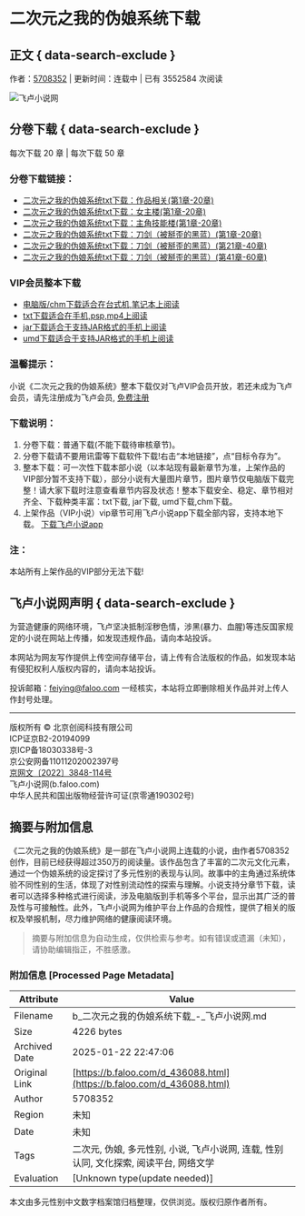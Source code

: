 # 二次元之我的伪娘系统下载

## 正文 { data-search-exclude }


作者：[5708352](https://b.faloo.com/l_0_1.html?t=2&k=5708352 "5708352") | 更新时间：连载中 | 已有 3552584 次阅读

![飞卢小说网](http://s.faloo.com/novel2/logo.png)

## 分卷下载 { data-search-exclude }

每次下载 20 章 | 每次下载 50 章

### 分卷下载链接：

- [二次元之我的伪娘系统txt下载：作品相关(第1章-20章)](https://b.faloo.com/k_2_436088_1_1.html "二次元之我的伪娘系统txt下载：作品相关(第1章-20章)下载")
- [二次元之我的伪娘系统txt下载：女主楼(第1章-20章)](https://b.faloo.com/k_2_436088_3_1.html "二次元之我的伪娘系统txt下载：女主楼(第1章-20章)下载")
- [二次元之我的伪娘系统txt下载：主角技能楼(第1章-20章)](https://b.faloo.com/k_2_436088_4_1.html "二次元之我的伪娘系统txt下载：主角技能楼(第1章-20章)下载")
- [二次元之我的伪娘系统txt下载：刀剑（被掰歪的黑蓝）(第1章-20章)](https://b.faloo.com/k_2_436088_2_1.html "二次元之我的伪娘系统txt下载：刀剑（被掰歪的黑蓝）(第1章-20章)下载")
- [二次元之我的伪娘系统txt下载：刀剑（被掰歪的黑蓝）(第21章-40章)](https://b.faloo.com/k_2_436088_2_2.html "二次元之我的伪娘系统txt下载：刀剑（被掰歪的黑蓝）(第21章-40章)下载")
- [二次元之我的伪娘系统txt下载：刀剑（被掰歪的黑蓝）(第41章-60章)](https://b.faloo.com/k_2_436088_2_3.html "二次元之我的伪娘系统txt下载：刀剑（被掰歪的黑蓝）(第41章-60章)下载")

### VIP会员整本下载

- [电脑版/chm下载适合在台式机,笔记本上阅读](https://b.faloo.com/k_9_436088_8888_1.html "二次元之我的伪娘系统小说电脑版/chm下载_适合在台式机,笔记本上阅读")
- [txt下载适合在手机,psp,mp4上阅读](https://b.faloo.com/k_8_436088_8888_1.html "二次元之我的伪娘系统小说txt下载_适合在手机,psp,mp4上阅读")
- [jar下载适合于支持JAR格式的手机上阅读](https://b.faloo.com/k_10_436088_8888_1.html "二次元之我的伪娘系统小说jar下载_适合于支持JAR格式的手机上阅读")
- [umd下载适合于支持JAR格式的手机上阅读](https://b.faloo.com/k_11_436088_8888_1.html "二次元之我的伪娘系统小说umd下载_适合于支持JAR格式的手机上阅读")

### 温馨提示：
小说《二次元之我的伪娘系统》整本下载仅对飞卢VIP会员开放，若还未成为飞卢会员，请先注册成为飞卢会员, [免费注册](https://u.faloo.com/regist/Register.aspx "免费注册")

### 下载说明：

1. 分卷下载：普通下载(不能下载待审核章节)。
2. 分卷下载请不要用讯雷等下载软件下载!右击“本地链接”，点“目标令存为”。
3. 整本下载：可一次性下载本部小说（以本站现有最新章节为准，上架作品的VIP部分暂不支持下载），部分小说有大量图片章节，图片章节仅电脑版下载完整！请大家下载时注意查看章节内容及状态！整本下载安全、稳定、章节相对齐全、下载种类丰富：txt下载, jar下载, umd下载,chm下载。
4. 上架作品（VIP小说）vip章节可用飞卢小说app下载全部内容，支持本地下载。 [下载飞卢小说app](https://c.faloo.com/android.aspx "下载飞卢小说app")

### 注：
本站所有上架作品的VIP部分无法下载!

## 飞卢小说网声明 { data-search-exclude }
为营造健康的网络环境，飞卢坚决抵制淫秽色情，涉黑(暴力、血腥)等违反国家规定的小说在网站上传播，如发现违规作品，请向本站投诉。

本网站为网友写作提供上传空间存储平台，请上传有合法版权的作品，如发现本站有侵犯权利人版权内容的，请向本站投诉。

投诉邮箱：feiying@faloo.com 一经核实，本站将立即删除相关作品并对上传人作封号处理。

---

版权所有 © 北京创阅科技有限公司  
ICP证京B2-20194099  
京ICP备18030338号-3  
京公安网备11011202002397号  
[京网文〔2022〕3848-114号](http://s.faloo.com/zhengshu/wenwangwen_cy.jpg)  
飞卢小说网(b.faloo.com)  
中华人民共和国出版物经营许可证(京零通190302号)  
<!-- tcd_original_link https://b.faloo.com/d_436088.html -->


## 摘要与附加信息

<!-- tcd_abstract -->
《二次元之我的伪娘系统》是一部在飞卢小说网上连载的小说，由作者5708352创作，目前已经获得超过350万的阅读量。该作品包含了丰富的二次元文化元素，通过一个伪娘系统的设定探讨了多元性别的表现与认同。故事中的主角通过系统体验不同性别的生活，体现了对性别流动性的探索与理解。小说支持分章节下载，读者可以选择多种格式进行阅读，涉及电脑版到手机等多个平台，显示出其广泛的普及性与可接触性。此外，飞卢小说网为维护平台上作品的合规性，提供了相关的版权及举报机制，尽力维护网络的健康阅读环境。
<!-- tcd_abstract_end -->

> 摘要与附加信息为自动生成，仅供检索与参考。如有错误或遗漏（未知），请协助编辑指正，不胜感激。

### 附加信息 [Processed Page Metadata]

| Attribute       | Value                                  |
|-----------------|----------------------------------------|
| Filename        | b_二次元之我的伪娘系统下载_-_飞卢小说网.md                             |
| Size            | 4226 bytes                           |
| Archived Date   | 2025-01-22 22:47:06                             |
| Original Link   | [https://b.faloo.com/d_436088.html](https://b.faloo.com/d_436088.html)                       |
| Author          | 5708352                               |
| Region          | 未知                               |
| Date            | 未知                                 |
| Tags            | 二次元, 伪娘, 多元性别, 小说, 飞卢小说网, 连载, 性别认同, 文化探索, 阅读平台, 网络文学                                 |
| Evaluation            | [Unknown type(update needed)]                                 |
<!-- tcd_table_end -->

本文由多元性别中文数字档案馆归档整理，仅供浏览。版权归原作者所有。
